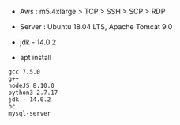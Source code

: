 

- Aws : m5.4xlarge > TCP > SSH > SCP > RDP
- Server : Ubuntu 18.04 LTS, Apache Tomcat 9.0
- jdk - 14.0.2

- apt install
```
gcc 7.5.0
g++
nodeJS 8.10.0
python3 2.7.17
jdk - 14.0.2
bc
mysql-server
```
